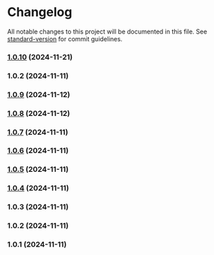# Changelog

All notable changes to this project will be documented in this file. See [standard-version](https://github.com/conventional-changelog/standard-version) for commit guidelines.

### [1.0.10](https://github.com/USEPA/layer-nuxt-epa-header/compare/v1.0.9...v1.0.10) (2024-11-21)

### 1.0.2 (2024-11-11)

### [1.0.9](https://github.com/USEPA/layer-nuxt-epa-header/compare/v1.0.8...v1.0.9) (2024-11-12)

### [1.0.8](https://github.com/USEPA/layer-nuxt-epa-header/compare/v1.0.7...v1.0.8) (2024-11-12)

### [1.0.7](https://github.com/USEPA/layer-nuxt-epa-header/compare/v1.0.6...v1.0.7) (2024-11-11)

### [1.0.6](https://github.com/USEPA/layer-nuxt-epa-header/compare/v1.0.5...v1.0.6) (2024-11-11)

### [1.0.5](https://github.com/USEPA/layer-nuxt-epa-header/compare/v1.0.4...v1.0.5) (2024-11-11)

### [1.0.4](https://github.com/USEPA/layer-nuxt-epa-header/compare/v1.0.3...v1.0.4) (2024-11-11)

### 1.0.3 (2024-11-11)

### 1.0.2 (2024-11-11)

### 1.0.1 (2024-11-11)
